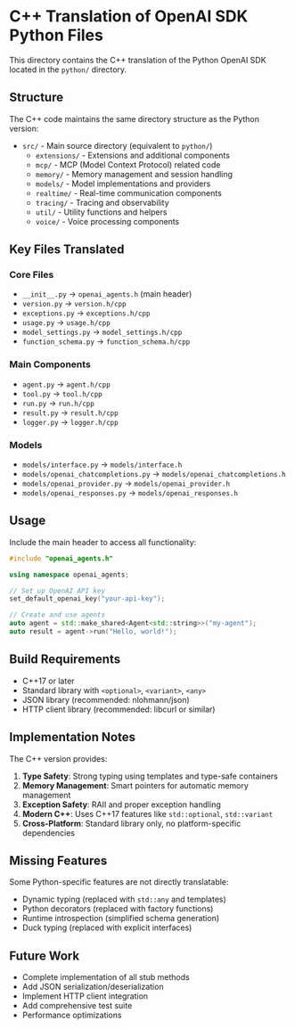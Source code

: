 # C++ Translation of OpenAI SDK Python Files

This directory contains the C++ translation of the Python OpenAI SDK located in the `python/` directory.

## Structure

The C++ code maintains the same directory structure as the Python version:

- `src/` - Main source directory (equivalent to `python/`)
  - `extensions/` - Extensions and additional components
  - `mcp/` - MCP (Model Context Protocol) related code
  - `memory/` - Memory management and session handling
  - `models/` - Model implementations and providers
  - `realtime/` - Real-time communication components
  - `tracing/` - Tracing and observability
  - `util/` - Utility functions and helpers
  - `voice/` - Voice processing components

## Key Files Translated

### Core Files
- `__init__.py` → `openai_agents.h` (main header)
- `version.py` → `version.h/cpp`
- `exceptions.py` → `exceptions.h/cpp`
- `usage.py` → `usage.h/cpp`
- `model_settings.py` → `model_settings.h/cpp`
- `function_schema.py` → `function_schema.h/cpp`

### Main Components
- `agent.py` → `agent.h/cpp`
- `tool.py` → `tool.h/cpp`
- `run.py` → `run.h/cpp`
- `result.py` → `result.h/cpp`
- `logger.py` → `logger.h/cpp`

### Models
- `models/interface.py` → `models/interface.h`
- `models/openai_chatcompletions.py` → `models/openai_chatcompletions.h`
- `models/openai_provider.py` → `models/openai_provider.h`
- `models/openai_responses.py` → `models/openai_responses.h`

## Usage

Include the main header to access all functionality:

```cpp
#include "openai_agents.h"

using namespace openai_agents;

// Set up OpenAI API key
set_default_openai_key("your-api-key");

// Create and use agents
auto agent = std::make_shared<Agent<std::string>>("my-agent");
auto result = agent->run("Hello, world!");
```

## Build Requirements

- C++17 or later
- Standard library with `<optional>`, `<variant>`, `<any>`
- JSON library (recommended: nlohmann/json)
- HTTP client library (recommended: libcurl or similar)

## Implementation Notes

The C++ version provides:

1. **Type Safety**: Strong typing using templates and type-safe containers
2. **Memory Management**: Smart pointers for automatic memory management
3. **Exception Safety**: RAII and proper exception handling
4. **Modern C++**: Uses C++17 features like `std::optional`, `std::variant`
5. **Cross-Platform**: Standard library only, no platform-specific dependencies

## Missing Features

Some Python-specific features are not directly translatable:

- Dynamic typing (replaced with `std::any` and templates)
- Python decorators (replaced with factory functions)
- Runtime introspection (simplified schema generation)
- Duck typing (replaced with explicit interfaces)

## Future Work

- Complete implementation of all stub methods
- Add JSON serialization/deserialization
- Implement HTTP client integration
- Add comprehensive test suite
- Performance optimizations